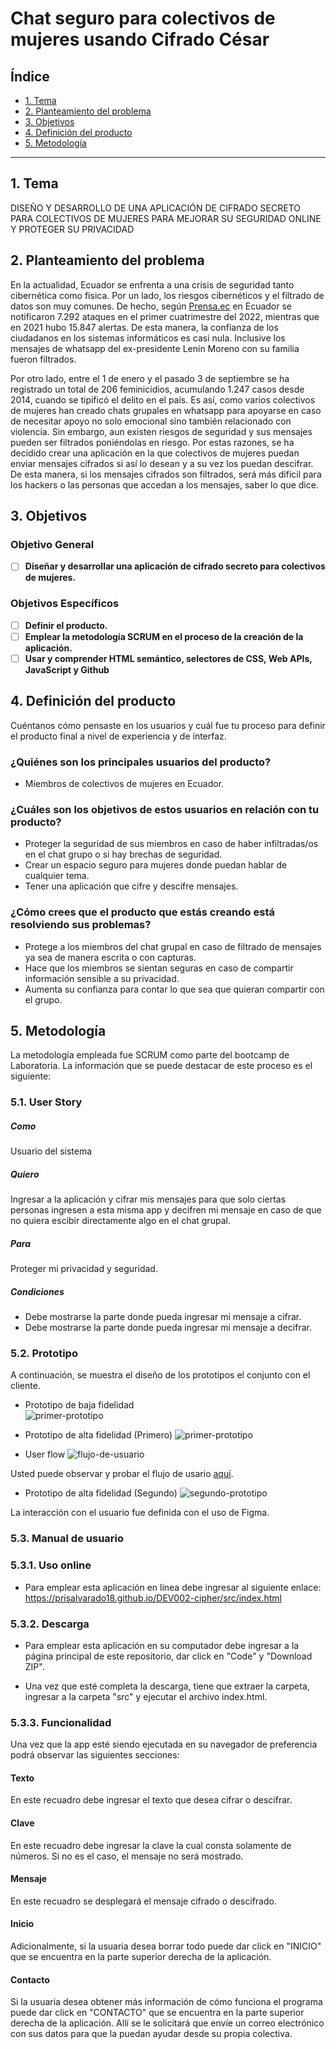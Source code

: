 # Chat seguro para colectivos de mujeres usando Cifrado César

## Índice

* [1. Tema](#1-tema)
* [2. Planteamiento del problema](#2-planteamiento-del-problema)
* [3. Objetivos](#3-objetivos)
* [4. Definición del producto](#4-definición-del-producto)
* [5. Metodología](#5-metodología)

***

## 1. Tema
DISEÑO Y DESARROLLO DE UNA APLICACIÓN DE CIFRADO SECRETO PARA COLECTIVOS DE MUJERES PARA MEJORAR SU SEGURIDAD ONLINE Y PROTEGER SU PRIVACIDAD

## 2. Planteamiento del problema

En la actualidad, Ecuador se enfrenta a una crisis de seguridad tanto cibernética como física. Por un lado,
los riesgos cibernéticos y el filtrado de datos son muy comunes. De hecho, según [Prensa.ec](https://prensa.ec/2022/06/22/ecuador-es-uno-de-los-paises-mas-vulnerables-para-los-ciberdelincuentes/#:~:text=En%20Ecuador%2C%20de%20acuerdo%20con,demuestra%20que%20desde%20el%20primer) 
en Ecuador se notificaron 7.292 ataques en el primer cuatrimestre del 2022, mientras que en 2021 hubo 15.847 alertas. De esta manera, la confianza de los ciudadanos en los sistemas informáticos es casi nula. Inclusive
los mensajes de whatsapp del ex-presidente Lenin Moreno con su familia fueron filtrados. 

Por otro lado, entre el 1 de enero y el pasado 3 de septiembre se ha registrado un total de 206 feminicidios, acumulando 1.247 casos desde 2014, cuando se tipificó el delito en el país. Es así, como varios colectivos de mujeres han creado chats grupales en whatsapp para apoyarse en caso de necesitar apoyo no solo emocional sino también relacionado con violencia. Sin embargo, aun existen riesgos de seguridad y sus mensajes pueden ser filtrados poniéndolas en riesgo. Por estas razones, se ha decidido crear una aplicación en la que colectivos de mujeres puedan enviar mensajes cifrados si así lo desean y a su vez los puedan descifrar. De esta manera, si los mensajes cifrados son filtrados, será más difícil para los hackers o las personas que accedan a los mensajes, saber lo que dice.

## 3. Objetivos
### Objetivo General
- [ ] **Diseñar y desarrollar una aplicación de cifrado secreto para colectivos de mujeres.**

### Objetivos Específicos
- [ ] **Definir el producto.**
- [ ] **Emplear la metodología SCRUM en el proceso de la creación de la aplicación.**
- [ ] **Usar y comprender HTML semántico, selectores de CSS, Web APIs, JavaScript y Github**

## 4. Definición del producto
Cuéntanos cómo pensaste en los usuarios y cuál fue tu proceso para definir el producto final a nivel de experiencia y de interfaz.

### ¿Quiénes son los principales usuarios del producto?
* Miembros de colectivos de mujeres en Ecuador.

### ¿Cuáles son los objetivos de estos usuarios en relación con tu producto?
* Proteger la seguridad de sus miembros en caso de haber infiltradas/os en el chat grupo o si hay brechas de seguridad. 
* Crear un espacio seguro para mujeres donde puedan hablar de cualquier tema.
* Tener una aplicación que cifre y descifre mensajes.

### ¿Cómo crees que el producto que estás creando está resolviendo sus problemas?
* Protege a los miembros del chat grupal en caso de filtrado de mensajes ya sea de manera escrita o con capturas.
* Hace que los miembros se sientan seguras en caso de compartir información sensible a su privacidad.
* Aumenta su confianza para contar lo que sea que quieran compartir con el grupo. 

## 5. Metodología
La metodología empleada fue SCRUM como parte del bootcamp de Laboratoria. La información que se puede destacar de este proceso es el siguiente: 

### 5.1. User Story
##### Como
Usuario del sistema
##### Quiero 
Ingresar a la aplicación y cifrar mis mensajes para que solo ciertas personas ingresen a esta misma app y decifren mi mensaje en caso de que no quiera escibir directamente algo en el chat grupal.
##### Para 
Proteger mi privacidad y seguridad.
##### Condiciones
* Debe mostrarse la parte donde pueda ingresar mi mensaje a cifrar.
* Debe mostrarse la parte donde pueda ingresar mi mensaje a decifrar.


### 5.2. Prototipo
A continuación, se muestra el diseño de los prototipos el conjunto con el cliente.

* Prototipo de baja fidelidad <br/>
![primer-prototipo](./src/img/prototipo%20baja%20fidelidad.png)

* Prototipo de alta fidelidad (Primero)
![primer-prototipo](./src/img/prototipo-alta-fidelidad-primero.jpg)

* User flow
![flujo-de-usuario](./src/img/flujo-de-usuario.jpg)

Usted puede observar y probar el flujo de usario [aquí](https://www.figma.com/file/k8UIyB9IbwQ75jghEq3IP5/Cipher?node-id=0%3A1).

* Prototipo de alta fidelidad (Segundo)
![segundo-prototipo](./src/img/prototipo-alta-fidelidad-segundo.jpg)

La interacción con el usuario fue definida con el uso de Figma.


### 5.3. Manual de usuario
### 5.3.1. Uso online
* Para emplear esta aplicación en línea debe ingresar al siguiente enlace: https://prisalvarado18.github.io/DEV002-cipher/src/index.html

### 5.3.2. Descarga
* Para emplear esta aplicación en su computador debe ingresar a la página principal de este repositorio, dar click en "Code" y "Download ZIP". 

* Una vez que esté completa la descarga, tiene que extraer la carpeta, ingresar a la carpeta "src" y ejecutar el archivo index.html.

### 5.3.3. Funcionalidad 
Una vez que la app esté siendo ejecutada en su navegador de preferencia podrá observar las siguientes secciones:
#### Texto
En este recuadro debe ingresar el texto que desea cifrar o descifrar.
#### Clave
En este recuadro debe ingresar la clave la cual consta solamente de números. Si no es el caso, el mensaje no será mostrado.
#### Mensaje
En este recuadro se desplegará el mensaje cifrado o descifrado. 
#### Inicio
Adicionalmente, si la usuaria desea borrar todo puede dar click en "INICIO" que se encuentra en la parte superior derecha de la aplicación. 
#### Contacto
Si la usuaria desea obtener más información de cómo funciona el programa puede dar click en "CONTACTO" que se encuentra en la parte superior derecha de la aplicación. Allí se le solicitará que envíe un correo electrónico con sus datos para que la puedan ayudar desde su propia colectiva.  